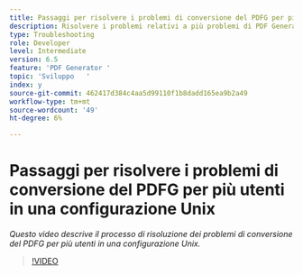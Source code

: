 ```yaml
---
title: Passaggi per risolvere i problemi di conversione del PDFG per più utenti in una configurazione Unix
description: Risolvere i problemi relativi a più problemi di PDF Generator dell'utente in UNIX Setup.
type: Troubleshooting
role: Developer
level: Intermediate
version: 6.5
feature: 'PDF Generator '
topic: 'Sviluppo   '
index: y
source-git-commit: 462417d384c4aa5d99110f1b8dadd165ea9b2a49
workflow-type: tm+mt
source-wordcount: '49'
ht-degree: 6%

---
```



# Passaggi per risolvere i problemi di conversione del PDFG per più utenti in una configurazione Unix

*Questo video descrive il processo di risoluzione dei problemi di conversione del PDFG per più utenti in una configurazione Unix.*

>[!VIDEO](https://video.tv.adobe.com/v/335549?quality=9&learn=on)

